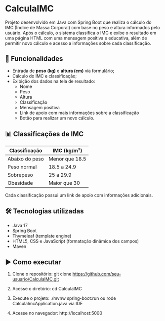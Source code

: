 # CalculaIMC

Projeto desenvolvido em Java com Spring Boot que realiza o cálculo do IMC (Índice de Massa Corporal) com base no peso e altura informados pelo usuário. Após o cálculo, o sistema classifica o IMC e exibe o resultado em uma página HTML com uma mensagem positiva e educativa, além de permitir novo cálculo e acesso a informações sobre cada classificação.

## 🚀 Funcionalidades

- Entrada de **peso (kg)** e **altura (cm)** via formulário;
- Cálculo do IMC e classificação;
- Exibição dos dados na tela de resultado:
  - Nome
  - Peso
  - Altura
  - Classificação
  - Mensagem positiva
  - Link de apoio com mais informações sobre a classificação
  - Botão para realizar um novo cálculo.

## 📊 Classificações de IMC

| Classificação          | IMC (kg/m²)      |
|------------------------|------------------|
| Abaixo do peso         | Menor que 18.5   |
| Peso normal            | 18.5 a 24.9      |
| Sobrepeso              | 25 a 29.9        |
| Obesidade              | Maior que 30     |

Cada classificação possui um link de apoio com informações adicionais.

## 🛠 Tecnologias utilizadas

- Java 17
- Spring Boot
- Thymeleaf (template engine)
- HTML5, CSS e JavaScript (formatação dinâmica dos campos)
- Maven

## ▶️ Como executar

1. Clone o repositório:
   git clone https://github.com/seu-usuario/CalculaIMC.git

2. Acesse o diretório:
   cd CalculaIMC

3. Execute o projeto:
   ./mvnw spring-boot:run ou rode CalculaImcApplication.java via IDE

4. Acesse no navegador:
   http://localhost:5000
